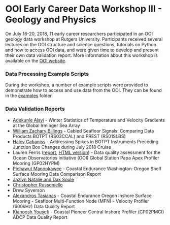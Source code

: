 # OOI Early Career Data Workshop III - Geology and Physics

On July 16-20, 2018, 11 early career researchers participated in an OOI geology data workshop at Rutgers University. Participants received several lectures on the OOI structure and science questions, tutorials on Python and how to access OOI data, and were given time to develop and present their own data validation report.  More information about this workshop is available on the [OOI website](http://oceanobservatories.org/data-workshops/).

### Data Processing Example Scripts
During the workshop, a number of example scripts were provided to demonstrate how to access and use data from the OOI.  They can be found in the [examples](examples) folder.

### Data Validation Reports

* [Adekunle Ajayi](reports/Ajayi.ipynb) - Winter Statistics of Temperature and Velocity Gradients at the Global Irminger Sea Array
* [William Zachary Billings](reports/Billings.ipynb) - Cabled Seafloor Signals: Comparing Data Products BOTPT (RS03CCAL) and PREST (RS01SLBS)
* [Haley Cabaniss](reports/Cabaniss.ipynb) - Addressing Spikes in BOTPT Instruments Preceding Junction Box Changes during July 2018 Cruise
* Lauren Ferris ([report](reports/Ferris.ipynb), [HTML version](reports/Ferris.html)) - Data quality assessment for the Ocean Observatories Initiative (OOI) Global Station Papa Apex Profiler Mooring (GP02HYPM)
* [Pichawut Manopkawee](reports/Manopkawee.ipynb) - Coastal Endurance Washington-Oregon Shelf Surface Mooring Data Comparison Report
* [Jazlyn Natalie and Dax Soule](reports/Natalie_Soule.ipynb)
* [Christopher Russoniello](reports/Russoniello/Russoniello.ipynb)
* Drew Syverson
* [Alexandros Tasianas](reports/Tasianas.ipynb) - Coastal Endurance Oregon Inshore Surface Mooring - Seafloor Multi-Function Node (MFN) - Velocity Profiler (600kHz) Data Quality Report
* [Kianoosh Yousefi](reports/Yousefi.ipynb) - Coastal Pioneer Central Inshore Profiler (CP02PMCI) ADCP Data Quality Report
